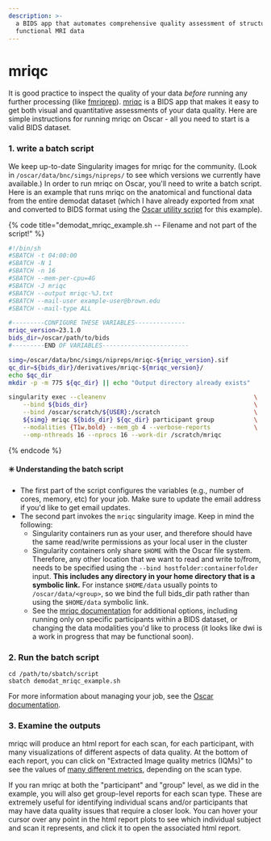 ```yaml
---
description: >-
  a BIDS app that automates comprehensive quality assessment of structural and
  functional MRI data
---
```


# mriqc

It is good practice to inspect the quality of your data _before_ running any further processing (like [fmriprep](fmriprep.md)). [mriqc](https://mriqc.readthedocs.io/en/latest/index.html) is a BIDS app that makes it easy to get both visual and quantitative assessments of your data quality. Here are simple instructions for running mriqc on Oscar - all you need to start is a valid BIDS dataset.

### 1. write a batch script

We keep up-to-date Singularity images for mriqc for the community. (Look in `/oscar/data/bnc/simgs/nipreps/` to see which versions we currently have available.) In order to run mriqc on Oscar, you'll need to write a batch script. Here is an example that runs mriqc on the anatomical and functional data from the entire demodat dataset (which I have already exported from xnat and converted to BIDS format using the [Oscar utility script](../xnat-to-bids-intro/using-oscar/oscar-utility-script.md) for this example).

{% code title="demodat_mriqc_example.sh -- Filename and not part of the script!" %}
```bash
#!/bin/sh
#SBATCH -t 04:00:00
#SBATCH -N 1
#SBATCH -n 16
#SBATCH --mem-per-cpu=4G
#SBATCH -J mriqc 
#SBATCH --output mriqc-%J.txt
#SBATCH --mail-user example-user@brown.edu
#SBATCH --mail-type ALL

#---------CONFIGURE THESE VARIABLES--------------
mriqc_version=23.1.0
bids_dir=/oscar/path/to/bids
#---------END OF VARIABLES------------------------

simg=/oscar/data/bnc/simgs/nipreps/mriqc-${mriqc_version}.sif
qc_dir=${bids_dir}/derivatives/mriqc-${mriqc_version}/
echo $qc_dir
mkdir -p -m 775 ${qc_dir} || echo "Output directory already exists"

singularity exec --cleanenv                                         \
    --bind ${bids_dir}                                              \
    --bind /oscar/scratch/${USER}:/scratch                          \
    ${simg} mriqc ${bids_dir} ${qc_dir} participant group           \
    --modalities {T1w,bold} --mem_gb 4 --verbose-reports            \
    --omp-nthreads 16 --nprocs 16 --work-dir /scratch/mriqc 
```
{% endcode %}

#### ✳️ Understanding the batch script

* The first part of the script configures the variables (e.g., number of cores, memory, etc) for your job. Make sure to update the email address if you'd like to get email updates.
* The second part invokes the `mriqc` singularity image. Keep in mind the following:
  * Singularity containers run as your user, and therefore should have the same read/write permissions as your local user in the cluster
  * Singularity containers only share  `$HOME` with the Oscar file system. Therefore, any other location that we want to read and write to/from, needs to be specified using the `--bind hostfolder:containerfolder` input. **This includes any directory in your home directory that is a symbolic link.** For instance `$HOME/data` usually points to  `/oscar/data/<group>`, so we bind the full bids\_dir path rather than using the `$HOME/data` symbolic link.
  * See the [mriqc documentation](https://mriqc.readthedocs.io/en/latest/running.html) for additional options, including running only on specific participants within a BIDS dataset, or changing the data modalities you'd like to process (it looks like dwi is a work in progress that may be functional soon).&#x20;

### 2. Run the batch script

```
cd /path/to/sbatch/script
sbatch demodat_mriqc_example.sh
```

For more information about managing your job, see the [Oscar documentation](https://docs.ccv.brown.edu/oscar/submitting-jobs/managing-jobs).

### 3. Examine the outputs

mriqc will produce an html report for each scan, for each participant, with many visualizations of different aspects of data quality. At the bottom of each report, you can click on "Extracted Image quality metrics (IQMs)" to see the values of [many different metrics](https://mriqc.readthedocs.io/en/latest/measures.html), depending on the scan type.

If you ran mriqc at both the "participant" and "group" level, as we did in the example, you will also get group-level reports for each scan type. These are extremely useful for identifying individual scans and/or participants that may have data quality issues that require a closer look. You can hover your cursor over any point in the html report plots to see which individual subject and scan it represents, and click it to open the associated html report.
